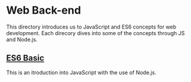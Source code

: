 # Web Back-end
This directory introduces us to JavaScript and ES6 concepts for web development.  Each direcory dives into some of the concepts through JS and Node.js.

## [ES6 Basic](/ES6_basic/)
This is an itroduction into JavaScript with the use of Node.js. 
